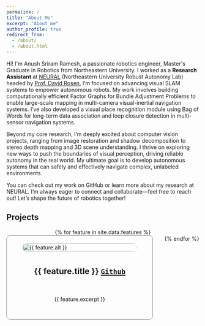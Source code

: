 ```yaml
---
permalink: /
title: "About Me"
excerpt: "About me"
author_profile: true
redirect_from: 
  - /about/
  - /about.html
---
```


<p style="text-align: justify">

Hi! I'm Anush Sriram Ramesh, a passionate robotics engineer, Master's Graduate in Robotics from Northeastern University. I worked as a <b>Research Assistant</b> at <a href="https://neural.lab.northeastern.edu/">NEURAL</a> (Northeastern University Robust Autonomy Lab) headed by <a href="https://david-m-rosen.github.io/">Prof. David Rosen</a>, I’m focused on advancing visual SLAM systems to empower autonomous robots. My work involves building computationally efficient Factor Graphs for Bundle Adjustment Problems to enable large-scale mapping in multi-camera visual-inertial navigation systems. I’ve also developed a visual place recognition module using Bag of Words for long-term data association and loop closure detection in multi-sensor navigation systems.

Beyond my core research, I’m deeply excited about computer vision projects, ranging from image restoration and shadow decomposition to stereo depth mapping and 3D scene understanding. I thrive on exploring new ways to push the boundaries of visual perception, driving reliable autonomy in the real world. My ultimate goal is to develop autonomous systems that can safely and effectively navigate complex, unlabeled environments.

You can check out my work on GitHub or learn more about my research at NEURAL. I’m always eager to connect and collaborate—feel free to reach out! Let’s shape the future of robotics together!

</p>

Projects 
---------

<html>
<head>
  <style>
    .row {
      display: flex;
      flex-wrap: wrap;
      column-gap: 30px;
      justify-content: center; /* Center the columns horizontally */
    }
    .column {
      flex: 50%;
      padding: 20px;
      border: 1px solid grey; /* Add a border around each column */
      border-radius: 10px; /* Round the corners of the boxes */
      box-sizing: border-box; /* Include border and padding in element's total width and height */
      display: flex; /* Make the column a flex container */
      flex-direction: column; /* Stack the items vertically */
      align-items: center; /* Center the items horizontally */
    }
    .column img {
      width: 100%;
      height: auto;
      max-width: 300px;
      object-fit: cover;
      border-radius: 10px;
    }
    .column h2 {
      font-weight: bold;
      padding: 10px; /* Add padding around the title */
    }
    .column p {
      font-size: 14px; 
      text-align: justify;
      padding: 10px; /* Add padding around the description */
    }
  </style>
</head>
<body>
  <div class="row">
    {% for feature in site.data.features %}
      <div class="column">
        <img src="{{ feature.image_path }}" alt="{{ feature.alt }}">
        <h2> {{ feature.title }}  <a href="{{ feature.url }}"><code>Github</code></a></h2> <!-- Add feature.url in href -->
        <p>{{ feature.excerpt }}</p>
      </div>
    {% endfor %}
  </div>
</body>
</html>
